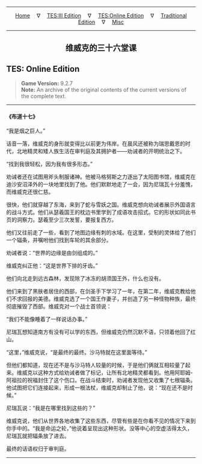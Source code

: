 
---

<!-- Jekyll Page Links -->

<center>
<a href="../../../../index.html">Home</a>
&emsp;&nabla;&emsp;
<a href="../../../index-tes3.html">TES:III Edition</a>
&emsp;&nabla;&emsp;
<a href="../../../index-teso.html">TES:Online Edition</a>
&emsp;&nabla;&emsp;
<a href="../../../index-traditional.html">Traditional Edition</a>
&emsp;&nabla;&emsp;
<a href="../../../index-misc.html">Misc</a>
</center>

<!-- Markdown Body Below: -->

---

<center>
<h2><span style="font-family:SimSun">维威克的三十六堂课</span></h2>
</center>

## TES: Online Edition

> __Game Version:__ 9.2.7\
> __Note:__ An archive of the original contents of the current versions of the complete text.

---

#### 《布道十七》

“我是烟之巨人。”

话音一落，维威克的身形就变得比以前更为伟岸。在晨风还被称为瑞思戴恩的时代，北地精灵和矮人族生活在审判庭及其拥护者——劝诫者的开明统治之下。

“找到我很轻松，因为我有很多形态。”

劝诫者还在试图用斧头制服诸神。他被马格努斯之力逐出了太阳图书馆，维威克在迪沙安沼泽外的一块地里找到了他。他们默默地走了一会，因为尼瑞瓦十分羞愧，而维威克还很仁慈。

很快，他们就穿越了东海，来到了蛇与雪妖之国。维威克想向劝诫者展示外国语言的战斗方式。他们从瑟羲国王的枕边书里学到了成语攻击招式。它的形状如同此书页的洞察力。瑟羲至少三次发誓，要报复西方。

他们又往前走了一些，看到了地图边缘有刺的水域。在这里，受制的灵体给了他们一个辐条，并嘱咐他们找到车轮的其余部分。

劝诫者说：“世界的边缘是由剑组成的。”

维威克纠正他：“这是世界下排的牙齿。”

他们向北走到远古森林，发现除了冰冻的胡须国王外，什么也没有。

他们来到了黑肤者居住的西部，在剑圣手下学习了一年，在第二年，维威克教给他们不求回报的美德。维威克选了一个国王作妻子，并创造了另一种怪物种族，最终彻底摧毁了西部。维威克对一个战士首领说：

“我们不能像睡着了一样说话办事。”

尼瑞瓦想知道南方有没有可以学的东西，但维威克仍然沉默不语，只领着他回了红山。

“这里，”维威克说，“是最终的最终。沙马特就在这里面等待。”

但他们都知道，现在还不是与沙马特人较量的时候，于是他们俩就互相较量了起来。维威克以这种方式给劝诫者做了标记，让所有北地精灵都看到。他用阿耶姆-阿祖拉的祝福封住了这个伤口。在战斗结束时，劝诫者发现他又收集了七根辐条。他试图把它们连接起来，形成一根法杖，维威克却制止了他，说：“现在还不是时候。”

尼瑞瓦说：“我是在哪里找到这些的？”

维威克说，他们从世界各地收集了这些东西，尽管有些是在你看不见的情况下来到你手中的。“我是命运之轮，”他说着呈现出这种形状。没等中心的空虚活得太久，尼瑞瓦就把辐条放了进去。

最终的话语权归于审判庭。

---
